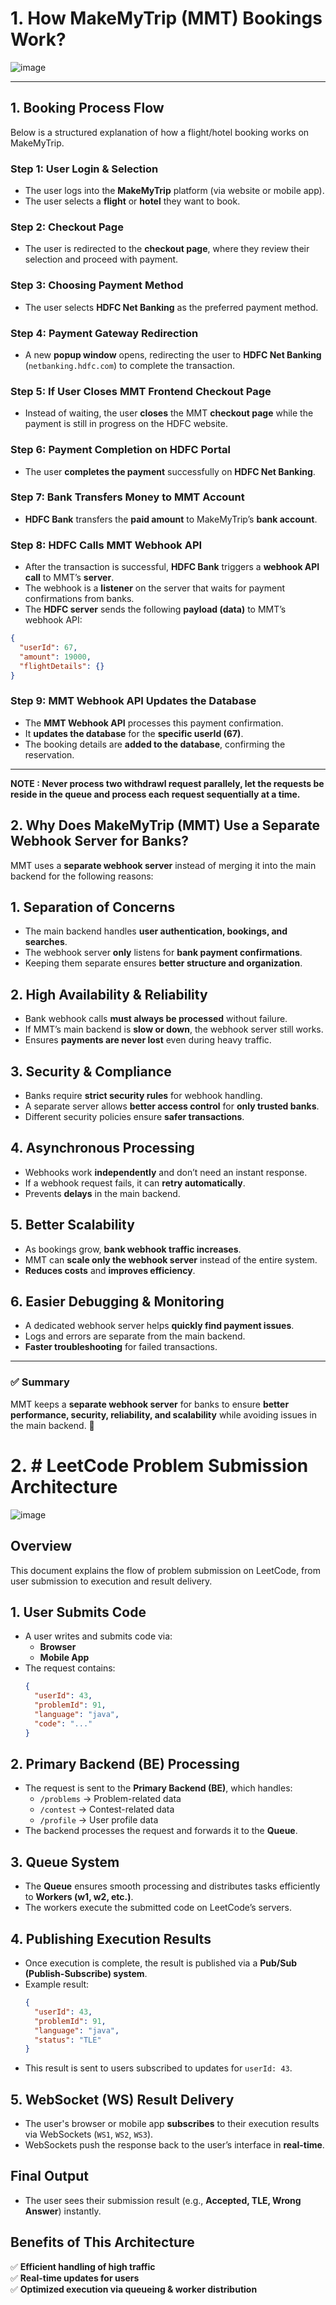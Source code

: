 # 1. How MakeMyTrip (MMT) Bookings Work?
![image](https://github.com/user-attachments/assets/832c2463-41ec-4b95-b487-b07098cd7fba)

---

## **1. Booking Process Flow**

Below is a structured explanation of how a flight/hotel booking works on MakeMyTrip.

### **Step 1: User Login & Selection**
* The user logs into the **MakeMyTrip** platform (via website or mobile app).
* The user selects a **flight** or **hotel** they want to book.

### **Step 2: Checkout Page**
* The user is redirected to the **checkout page**, where they review their selection and proceed with payment.

### **Step 3: Choosing Payment Method**
* The user selects **HDFC Net Banking** as the preferred payment method.

### **Step 4: Payment Gateway Redirection**
* A new **popup window** opens, redirecting the user to **HDFC Net Banking** (`netbanking.hdfc.com`) to complete the transaction.

### **Step 5: If User Closes MMT Frontend Checkout Page**
* Instead of waiting, the user **closes** the MMT **checkout page** while the payment is still in progress on the HDFC website.

### **Step 6: Payment Completion on HDFC Portal**
* The user **completes the payment** successfully on **HDFC Net Banking**.

### **Step 7: Bank Transfers Money to MMT Account**
* **HDFC Bank** transfers the **paid amount** to MakeMyTrip’s **bank account**.

### **Step 8: HDFC Calls MMT Webhook API**
* After the transaction is successful, **HDFC Bank** triggers a **webhook API call** to MMT’s **server**.
* The webhook is a **listener** on the server that waits for payment confirmations from banks.
* The **HDFC server** sends the following **payload (data)** to MMT’s webhook API:

```json
{
  "userId": 67,
  "amount": 19000,
  "flightDetails": {}
}
```

### **Step 9: MMT Webhook API Updates the Database**
* The **MMT Webhook API** processes this payment confirmation.
* It **updates the database** for the **specific userId (67)**.
* The booking details are **added to the database**, confirming the reservation.

---
**NOTE : Never process two withdrawl request parallely,  let the requests be reside in the queue and process each request sequentially at a time.**

## 2. Why Does MakeMyTrip (MMT) Use a Separate Webhook Server for Banks?

MMT uses a **separate webhook server** instead of merging it into the main backend for the following reasons:

## 1. Separation of Concerns  
- The main backend handles **user authentication, bookings, and searches**.  
- The webhook server **only** listens for **bank payment confirmations**.  
- Keeping them separate ensures **better structure and organization**.

## 2. High Availability & Reliability  
- Bank webhook calls **must always be processed** without failure.  
- If MMT’s main backend is **slow or down**, the webhook server still works.  
- Ensures **payments are never lost** even during heavy traffic.

## 3. Security & Compliance  
- Banks require **strict security rules** for webhook handling.  
- A separate server allows **better access control** for **only trusted banks**.  
- Different security policies ensure **safer transactions**.

## 4. Asynchronous Processing  
- Webhooks work **independently** and don’t need an instant response.  
- If a webhook request fails, it can **retry automatically**.  
- Prevents **delays** in the main backend.

## 5. Better Scalability  
- As bookings grow, **bank webhook traffic increases**.  
- MMT can **scale only the webhook server** instead of the entire system.  
- **Reduces costs** and **improves efficiency**.

## 6. Easier Debugging & Monitoring  
- A dedicated webhook server helps **quickly find payment issues**.  
- Logs and errors are separate from the main backend.  
- **Faster troubleshooting** for failed transactions.

---

### ✅ Summary  
MMT keeps a **separate webhook server** for banks to ensure **better performance, security, reliability, and scalability** while avoiding issues in the main backend. 🚀  

# 2. # LeetCode Problem Submission Architecture
 
![image](https://github.com/user-attachments/assets/2ab5cd6b-690b-4ae0-99dd-3b9f9a19ffa8)
## Overview
This document explains the flow of problem submission on LeetCode, from user submission to execution and result delivery.

## 1. User Submits Code
- A user writes and submits code via:
  - **Browser**
  - **Mobile App**
- The request contains:
  ```json
  {
    "userId": 43,
    "problemId": 91,
    "language": "java",
    "code": "..."
  }
  ```

## 2. Primary Backend (BE) Processing
- The request is sent to the **Primary Backend (BE)**, which handles:
  - `/problems` → Problem-related data
  - `/contest` → Contest-related data
  - `/profile` → User profile data
- The backend processes the request and forwards it to the **Queue**.

## 3. Queue System
- The **Queue** ensures smooth processing and distributes tasks efficiently to **Workers (w1, w2, etc.)**.
- The workers execute the submitted code on LeetCode’s servers.

## 4. Publishing Execution Results
- Once execution is complete, the result is published via a **Pub/Sub (Publish-Subscribe) system**.
- Example result:
  ```json
  {
    "userId": 43,
    "problemId": 91,
    "language": "java",
    "status": "TLE"
  }
  ```
- This result is sent to users subscribed to updates for `userId: 43`.

## 5. WebSocket (WS) Result Delivery
- The user's browser or mobile app **subscribes** to their execution results via WebSockets (`WS1`, `WS2`, `WS3`).
- WebSockets push the response back to the user’s interface in **real-time**.

## Final Output
- The user sees their submission result (e.g., **Accepted, TLE, Wrong Answer**) instantly.

## Benefits of This Architecture
✅ **Efficient handling of high traffic**  
✅ **Real-time updates for users**  
✅ **Optimized execution via queueing & worker distribution**
